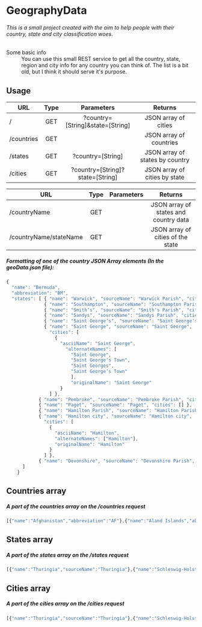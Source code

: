GeographyData
======

###### This is a small project created with the aim to help people with their country, state and city classification woes.
<dl>
  <dt>Some basic info</dt>
  <dd>You can use this small REST service to get all the country, state, region and city info for any country you can think of. The list is a bit old, but I think it should serve it's purpose.</dd>
</dl>

Usage
------
| URL           | Type | Parameters                       | Returns                        |
| ------------- |:----:|:--------------------------------:|:------------------------------:|
| /             | GET  | ?country=[String]&state=[String] | JSON array of cities           |
| /countries    | GET  |                                  | JSON array of countries        |
| /states       | GET  | ?country=[String]                | JSON array of states by country|
| /cities       | GET  | ?country=[String]?state=[String] | JSON array of cities by state  |

| URL                       | Type | Parameters                       | Returns                              |
| --------------------------|:----:|:--------------------------------:|:------------------------------------:|
| /countryName              | GET  |                                  | JSON array of states and country data|
| /countryName/stateName    | GET  |                                  | JSON array of cities of the state    |


##### Formatting of one of the country JSON Array elements (In the geoData.json file): 
```javascript
{ 
  "name": "Bermuda",
  "abbreviation": "BM",
  "states": [ { "name": "Warwick", "sourceName": "Warwick Parish", "cities": []},
              { "name": "Southampton", "sourceName": "Southampton Parish", "cities": [] },
              { "name": "Smithʼs", "sourceName": "Smith's Parish", "cities": [] },
              { "name": "Sandys", "sourceName": "Sandys Parish", "cities": [] },
              { "name": "Saint Georgeʼs", "sourceName": "Saint George's Parish", "cities": [] },
              { "name": "Saint George", "sourceName": "Saint George", 
                "cities": [
                  {
                    "asciiName": "Saint George",
                      "alternateNames": [
                        "Saint George",
                        "Saint George's Town",
                        "Saint Georges",
                        "Saint George’s Town"
                        ],
                        "originalName": "Saint George"
                    }
                ] },
            { "name": "Pembroke", "sourceName": "Pembroke Parish", "cities": [] },
            { "name": "Paget", "sourceName": "Paget", "cities": [] },
            { "name": "Hamilton Parish", "sourceName": "Hamilton Parish", "cities": [] },
            { "name": "Hamilton city", "sourceName": "Hamilton city", 
              "cities": [
                {
                  "asciiName": "Hamilton",
                  "alternateNames": ["Hamilton"],
                  "originalName": "Hamilton"
                } 
              ] },
            { "name": "Devonshire", "sourceName": "Devonshire Parish", "cities": [] }
      ]
    }
```

Countries array
------
##### A part of the countries array on the /countries request
```javascript
[{"name":"Afghanistan","abbreviation":"AF"},{"name":"Aland Islands","abbreviation":"AX"},{"name":"Albania","abbreviation":"AL"},{"name":"Algeria","abbreviation":"DZ"},{"name":"American Samoa","abbreviation":"AS"},{"name":"Andorra","abbreviation":"AD"} ... ]
```

States array
------
##### A part of the states array on the /states request
```javascript
[{"name":"Thuringia","sourceName":"Thuringia"},{"name":"Schleswig-Holstein","sourceName":"Schleswig-Holstein"},{"name":"Saxony-Anhalt","sourceName":"Saxony-Anhalt"}, ...]
```

Cities array
------
##### A part of the cities array on the /cities request
```javascript
[{"name":"Thuringia","sourceName":"Thuringia"},{"name":"Schleswig-Holstein","sourceName":"Schleswig-Holstein"},{"name":"Saxony-Anhalt","sourceName":"Saxony-Anhalt"}, ... ,{"name":"Baden-Württemberg","sourceName":"Baden-Wuerttemberg"}]
```



